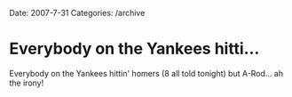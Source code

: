 Date: 2007-7-31
Categories: /archive

# Everybody on the Yankees hitti…

Everybody on the Yankees hittin' homers (8 all told tonight) but A-Rod... ah the irony!
